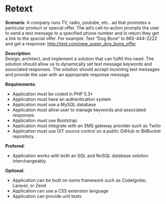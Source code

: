 Retext
======

**Scenario**:
A company runs TV, radio, youtube, etc.. ad that promotes a particular product or special offer.  The ad’s call-to-action prompts the user to send a text message to a specified phone number and in return they get a link to the special offer.  For example:  Text “Dog Bone” to 865-444-2222 and get a response: http://test.com/new_super_dog_bone_offer

**Description**:  
Design, architect, and implement a solution that can fulfill this need.  The solution should allow us to dynamically set text message keywords and associated responses.  The solution should accept incoming text messages and provide the user with an appropriate response message.

**Requirements**:
- Application must be coded in PHP 5.3+
- Application must have an authentication system
- Application must use a MySQL database
- Application must allow user to manage keywords and associated responses
- Application must use Bootstrap
- Application must integrate with an SMS gateway provider such as Twilio
- Application must use GIT source control on a public GitHub or BitBucket repository.

**Prefered**:
- Application works with both an SQL and NoSQL database solution interchangeably.

**Optional**:
- Application can be built on some framework such as CodeIgniter, Laravel, or Zend
- Application can use a CSS extension language
- Application can provide unit tests